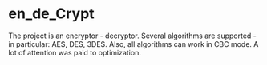 # en_de_Crypt

The project is an encryptor - decryptor.
Several algorithms are supported - in particular: AES, DES, 3DES. 
Also, all algorithms can work in CBC mode. 
A lot of attention was paid to optimization.
